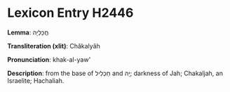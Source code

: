 # Lexicon Entry H2446

**Lemma**: חֲכַלְיָה

**Transliteration (xlit)**: Chăkalyâh

**Pronunciation**: khak-al-yaw'

**Description**:
from the base of חַכְלִיל and יָהּ; darkness of Jah; Chakaljah, an Israelite; Hachaliah.
